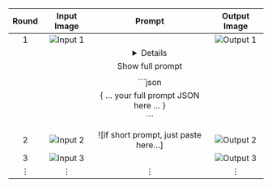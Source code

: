 | Round | Input Image            | Prompt                                                                                      | Output Image           |
|:-----:|:-----------------------:|:--------------------------------------------------------------------------------------------:|:-----------------------:|
| 1     | ![Input 1](path/to/your-input1.jpg)  | <!-- if ≤500 chars, paste raw here; if longer, use the details block below -->              | ![Output 1](path/to/your-output1.jpg) |
|       |                         | <details>                                                                                   |                         |
|       |                         |   <summary>Show full prompt</summary>                                                       |                         |
|       |                         |                                                                                             |                         |
|       |                         |   ```json                                                                                   |                         |
|       |                         |   { … your full prompt JSON here … }                                                        |                         |
|       |                         |   ```                                                                                       |                         |
|       |                         | </details>                                                                                  |                         |
| 2     | ![Input 2](path/to/your-input2.jpg)  | ![if short prompt, just paste here…]                                                        | ![Output 2](path/to/your-output2.jpg) |
| 3     | ![Input 3](path/to/your-input3.jpg)  |                                                                                             | ![Output 3](path/to/your-output3.jpg) |
| ⋮     | ⋮                       | ⋮                                                                                           | ⋮                       |
